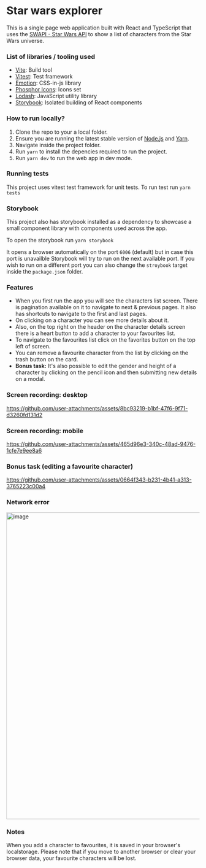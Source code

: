 # Star wars explorer

This is a single page web application built with React and TypeScript that uses the [SWAPI - Star Wars API](https://swapi.dev/) to show a list of characters from the Star Wars universe.

### List of libraries / tooling used

- [Vite](https://vitejs.dev/guide/): Build tool
- [Vitest](https://vitest.dev/): Test framework
- [Emotion](https://emotion.sh/docs/introduction): CSS-in-js library
- [Phosphor Icons](https://phosphoricons.com/): Icons set
- [Lodash](https://lodash.com/): JavaScript utility library
- [Storybook](https://storybook.js.org/): Isolated building of React components

### How to run locally?

1. Clone the repo to your a local folder.
2. Ensure you are running the latest stable version of [Node.js](https://nodejs.org/en/download/package-manager/current) and [Yarn](https://classic.yarnpkg.com/lang/en/docs/install/#mac-stable).
3. Navigate inside the project folder.
4. Run `yarn` to install the depencies required to run the project.
5. Run `yarn dev` to run the web app in dev mode.

### Running tests

This project uses vitest test framework for unit tests. To run test run `yarn tests` 

### Storybook

This project also has storybook installed as a dependency to showcase a small component library with components used across the app.

To open the storybook run `yarn storybook`

It opens a browser automatically on the port `6006` (default) but in case this port is unavailble Storybook will try to run on the next available port. If you wish to run on a different port you can also change the `stroybook` target inside the `package.json` folder.

### Features

- When you first run the app you will see the characters list screen. There is pagination available on it to navigate to next & previous pages. It also has shortcuts to navigate to the first and last pages.
- On clicking on a character you can see more details about it.
- Also, on the top right on the header on the character details screen there is a heart button to add a character to your favourites list.
- To navigate to the favourites list click on the favorites button on the top left of screen.
- You can remove a favourite character from the list by clicking on the trash button on the card.
- **Bonus task:** It's also possible to edit the gender and height of a character by clicking on the pencil icon and then submitting new details on a modal.

### Screen recording: desktop

https://github.com/user-attachments/assets/8bc93219-b1bf-47f6-9f71-d3260fd131d2

### Screen recording: mobile

https://github.com/user-attachments/assets/465d96e3-340c-48ad-9476-1cfe7e9ee8a6

### Bonus task (editing a favourite character)

https://github.com/user-attachments/assets/0664f343-b231-4b41-a313-3765223c00a4

### Network error

<img width="800" alt="image" src="https://github.com/user-attachments/assets/d00de609-cabc-4dfb-bfb6-e0c8703f4fe1">

### Notes

When you add a character to favourites, it is saved in your browser's localstorage. Please note that if you move to another browser or clear your browser data, your favourite characters will be lost.
